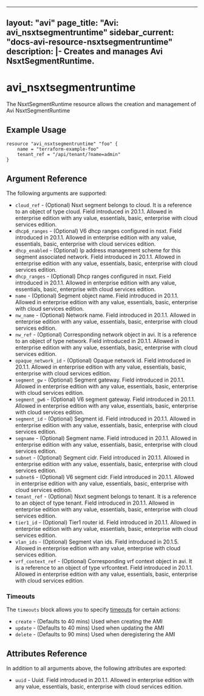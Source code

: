 <!--
    Copyright 2021 VMware, Inc.
    SPDX-License-Identifier: Mozilla Public License 2.0
-->
---
layout: "avi"
page_title: "Avi: avi_nsxtsegmentruntime"
sidebar_current: "docs-avi-resource-nsxtsegmentruntime"
description: |-
  Creates and manages Avi NsxtSegmentRuntime.
---

# avi_nsxtsegmentruntime

The NsxtSegmentRuntime resource allows the creation and management of Avi NsxtSegmentRuntime

## Example Usage

```hcl
resource "avi_nsxtsegmentruntime" "foo" {
    name = "terraform-example-foo"
    tenant_ref = "/api/tenant/?name=admin"
}
```

## Argument Reference

The following arguments are supported:

* `cloud_ref` - (Optional) Nsxt segment belongs to cloud. It is a reference to an object of type cloud. Field introduced in 20.1.1. Allowed in enterprise edition with any value, essentials, basic, enterprise with cloud services edition.
* `dhcp6_ranges` - (Optional) V6 dhcp ranges configured in nsxt. Field introduced in 20.1.1. Allowed in enterprise edition with any value, essentials, basic, enterprise with cloud services edition.
* `dhcp_enabled` - (Optional) Ip address management scheme for this segment associated network. Field introduced in 20.1.1. Allowed in enterprise edition with any value, essentials, basic, enterprise with cloud services edition.
* `dhcp_ranges` - (Optional) Dhcp ranges configured in nsxt. Field introduced in 20.1.1. Allowed in enterprise edition with any value, essentials, basic, enterprise with cloud services edition.
* `name` - (Optional) Segment object name. Field introduced in 20.1.1. Allowed in enterprise edition with any value, essentials, basic, enterprise with cloud services edition.
* `nw_name` - (Optional) Network name. Field introduced in 20.1.1. Allowed in enterprise edition with any value, essentials, basic, enterprise with cloud services edition.
* `nw_ref` - (Optional) Corresponding network object in avi. It is a reference to an object of type network. Field introduced in 20.1.1. Allowed in enterprise edition with any value, essentials, basic, enterprise with cloud services edition.
* `opaque_network_id` - (Optional) Opaque network id. Field introduced in 20.1.1. Allowed in enterprise edition with any value, essentials, basic, enterprise with cloud services edition.
* `segment_gw` - (Optional) Segment gateway. Field introduced in 20.1.1. Allowed in enterprise edition with any value, essentials, basic, enterprise with cloud services edition.
* `segment_gw6` - (Optional) V6 segment gateway. Field introduced in 20.1.1. Allowed in enterprise edition with any value, essentials, basic, enterprise with cloud services edition.
* `segment_id` - (Optional) Segment id. Field introduced in 20.1.1. Allowed in enterprise edition with any value, essentials, basic, enterprise with cloud services edition.
* `segname` - (Optional) Segment name. Field introduced in 20.1.1. Allowed in enterprise edition with any value, essentials, basic, enterprise with cloud services edition.
* `subnet` - (Optional) Segment cidr. Field introduced in 20.1.1. Allowed in enterprise edition with any value, essentials, basic, enterprise with cloud services edition.
* `subnet6` - (Optional) V6 segment cidr. Field introduced in 20.1.1. Allowed in enterprise edition with any value, essentials, basic, enterprise with cloud services edition.
* `tenant_ref` - (Optional) Nsxt segment belongs to tenant. It is a reference to an object of type tenant. Field introduced in 20.1.1. Allowed in enterprise edition with any value, essentials, basic, enterprise with cloud services edition.
* `tier1_id` - (Optional) Tier1 router id. Field introduced in 20.1.1. Allowed in enterprise edition with any value, essentials, basic, enterprise with cloud services edition.
* `vlan_ids` - (Optional) Segment vlan ids. Field introduced in 20.1.5. Allowed in enterprise edition with any value, enterprise with cloud services edition.
* `vrf_context_ref` - (Optional) Corresponding vrf context object in avi. It is a reference to an object of type vrfcontext. Field introduced in 20.1.1. Allowed in enterprise edition with any value, essentials, basic, enterprise with cloud services edition.


### Timeouts

The `timeouts` block allows you to specify [timeouts](https://www.terraform.io/docs/configuration/resources.html#timeouts) for certain actions:

* `create` - (Defaults to 40 mins) Used when creating the AMI
* `update` - (Defaults to 40 mins) Used when updating the AMI
* `delete` - (Defaults to 90 mins) Used when deregistering the AMI

## Attributes Reference

In addition to all arguments above, the following attributes are exported:

* `uuid` -  Uuid. Field introduced in 20.1.1. Allowed in enterprise edition with any value, essentials, basic, enterprise with cloud services edition.

